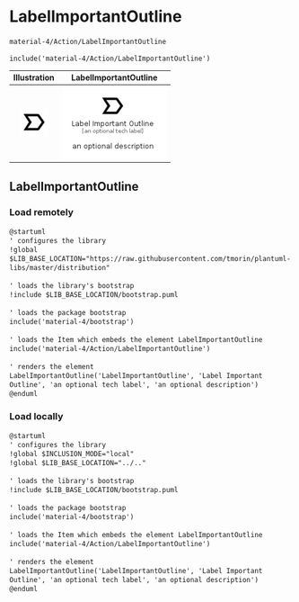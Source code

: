 # LabelImportantOutline


```text
material-4/Action/LabelImportantOutline
```

```text
include('material-4/Action/LabelImportantOutline')
```



| Illustration | LabelImportantOutline |
| :---: | :---: |
| ![illustration for Illustration](../../material-4/Action/LabelImportantOutline.png) | ![illustration for LabelImportantOutline](../../material-4/Action/LabelImportantOutline.Local.png) |




## LabelImportantOutline

### Load remotely
```plantuml
@startuml
' configures the library
!global $LIB_BASE_LOCATION="https://raw.githubusercontent.com/tmorin/plantuml-libs/master/distribution"

' loads the library's bootstrap
!include $LIB_BASE_LOCATION/bootstrap.puml

' loads the package bootstrap
include('material-4/bootstrap')

' loads the Item which embeds the element LabelImportantOutline
include('material-4/Action/LabelImportantOutline')

' renders the element
LabelImportantOutline('LabelImportantOutline', 'Label Important Outline', 'an optional tech label', 'an optional description')
@enduml
```

### Load locally
```plantuml
@startuml
' configures the library
!global $INCLUSION_MODE="local"
!global $LIB_BASE_LOCATION="../.."

' loads the library's bootstrap
!include $LIB_BASE_LOCATION/bootstrap.puml

' loads the package bootstrap
include('material-4/bootstrap')

' loads the Item which embeds the element LabelImportantOutline
include('material-4/Action/LabelImportantOutline')

' renders the element
LabelImportantOutline('LabelImportantOutline', 'Label Important Outline', 'an optional tech label', 'an optional description')
@enduml
```

